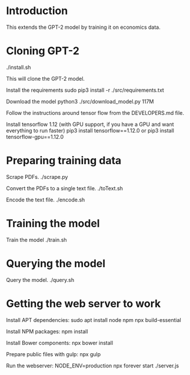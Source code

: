 # Introduction
This extends the GPT-2 model by training it on economics data.

# Cloning GPT-2
./install.sh

This will clone the GPT-2 model.

Install the requirements
sudo pip3 install -r ./src/requirements.txt

Download the model
python3 ./src/download_model.py 117M

Follow the instructions around tensor flow from the DEVELOPERS.md file.

Install tensorflow 1.12 (with GPU support, if you have a GPU and want everything to run faster)
pip3 install tensorflow==1.12.0
or
pip3 install tensorflow-gpu==1.12.0

# Preparing training data
Scrape PDFs.
./scrape.py

Convert the PDFs to a single text file.
./toText.sh

Encode the text file.
./encode.sh

# Training the model
Train the model
./train.sh

# Querying the model
Query the model.
./query.sh

# Getting the web server to work

Install APT dependencies:
sudo apt install node npm npx build-essential

Install NPM packages:
npm install

Install Bower components:
npx bower install

Prepare public files with gulp:
npx gulp

Run the webserver:
NODE_ENV=production npx forever start ./server.js

